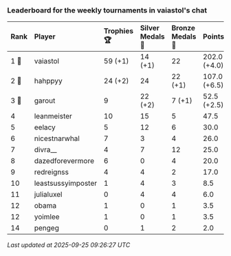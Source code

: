 ### Leaderboard for the weekly tournaments in vaiastol's chat

| Rank  | Player             | Trophies 🏆 | Silver Medals 🥈 | Bronze Medals 🥉 | Points       |
|:------|:-------------------|:------------|:-----------------|:-----------------|:-------------|
| 1 🥇  | vaiastol           | 59 (+1)     | 14 (+1)          | 22               | 202.0 (+4.0) |
| 2 🥈  | hahppyy            | 24 (+2)     | 24               | 22 (+1)          | 107.0 (+6.5) |
| 3 🥉  | garout             | 9           | 22 (+2)          | 7 (+1)           | 52.5 (+2.5)  |
| 4     | leanmeister        | 10          | 15               | 5                | 47.5         |
| 5     | eelacy             | 5           | 12               | 6                | 30.0         |
| 6     | nicestnarwhal      | 7           | 3                | 4                | 26.0         |
| 7     | divra__            | 4           | 7                | 12               | 25.0         |
| 8     | dazedforevermore   | 6           | 0                | 4                | 20.0         |
| 9     | redreignss         | 4           | 4                | 2                | 17.0         |
| 10    | leastsussyimposter | 1           | 4                | 3                | 8.5          |
| 11    | julialuxel         | 0           | 4                | 4                | 6.0          |
| 12    | obama              | 1           | 0                | 1                | 3.5          |
| 12    | yoimlee            | 1           | 0                | 1                | 3.5          |
| 14    | pengeg             | 0           | 1                | 2                | 2.0          |

_Last updated at 2025-09-25 09:26:27 UTC_